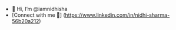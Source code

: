 - 👋 Hi, I’m @iamnidhisha
- [Connect with me 💬] (https://www.linkedin.com/in/nidhi-sharma-56b20a212)

<!---
iamnidhisha/iamnidhisha is a ✨ special ✨ repository because its `README.md` (this file) appears on your GitHub profile.
You can click the Preview link to take a look at your changes.
--->
